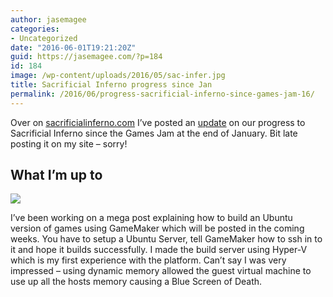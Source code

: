 ```yaml
---
author: jasemagee
categories:
- Uncategorized
date: "2016-06-01T19:21:20Z"
guid: https://jasemagee.com/?p=184
id: 184
image: /wp-content/uploads/2016/05/sac-infer.jpg
title: Sacrificial Inferno progress since Jan
permalink: /2016/06/progress-sacrificial-inferno-since-games-jam-16/
---
```

Over on [sacrificialinferno.com](https://sacrificialinferno.com) I&#8217;ve posted an [update](https://sacrificialinferno.com/2016/04/15/progress-since-the-games-jam/) on our progress to Sacrificial Inferno since the Games Jam at the end of January. Bit late posting it on my site &#8211; sorry!

## What I&#8217;m up to
<div class="center-align">
<img class="responsive-img" src="/wp-content/uploads/2016/06/gamemaker-linux-settings.png" />
</div>

I&#8217;ve been working on a mega post explaining how to build an Ubuntu version of games using GameMaker which will be posted in the coming weeks. You have to setup a Ubuntu Server, tell GameMaker how to ssh in to it and hope it builds successfully. I made the build server using Hyper-V which is my first experience with the platform. Can&#8217;t say I was very impressed &#8211; using dynamic memory allowed the guest virtual machine to use up all the hosts memory causing a Blue Screen of Death.